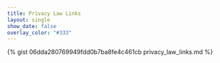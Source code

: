 ```yaml
---
title: Privacy Law Links
layout: single
show_date: false
overlay_color: "#333"
---
```


{% gist 06dda280769949fdd0b7ba8fe4c461cb privacy_law_links.md %}

